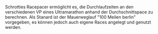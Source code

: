 Schrotties Racepacer ermöglicht es, die Durchlaufzeiten an den verschiedenen VP eines Ultramarathon anhand der Durchschnittspace zu berechnen. Als Stanard ist der Mauerweglauf "100 Meilen berlin" vorgegeben, es können jedoch auch eigene Races angelegt und genutzt werden.
